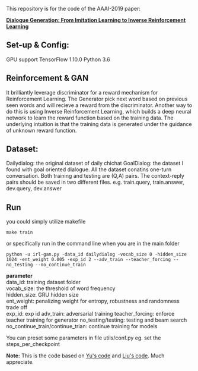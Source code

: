 This repository is for the code of the AAAI-2019 paper:

[**Dialogue Generation: From Imitation Learning to Inverse Reinforcement Learning**](https://arxiv.org/abs/1812.03509)

## Set-up & Config:
GPU support
TensorFlow 1.10.0  Python 3.6

## Reinforcement & GAN
It brilliantly leverage discriminator for a reward mechanism for Reinforcement Learning.
The Generator pick next word based on previous seen words and will recieve a reward from the discriminator. Another way to do this is using Inverse Reinforcement Learning, which builds a deep neural network to learn the reward function based on the training data. The underlying intuition is that the training data is generated under the guidance of unknown reward function.

## Dataset:
Dailydialog: the original dataset of daily chichat
GoalDialog: the dataset I found with goal oriented dialogue.
All the dataset conatins one-turn conversation. Both training and testing are (Q,A) pairs.
The context-reply pairs should be saved in two different files. e.g. train.query, train.answer, dev.query, dev.answer

## Run
you could simply utilize makefile
```
make train
```
or specifically run in the command line when you are in the main folder
```
python -u irl-gan.py -data_id dailydialog -vocab_size 0 -hidden_size 1024 -ent_weight 0.005 -exp_id 2 --adv_train --teacher_forcing --no_testing --no_continue_train
```
**parameter**  
data_id: training dataset folder  
vocab_size:  the threshold of word frequency  
hidden_size: GRU hidden size  
ent_weight: penalizing weight for entropy, robustness and randomness trade off  
exp_id:   exp id
adv_train:  adversarial training
teacher_forcing:  enforce teacher training for generator
no_testing/testing:  testing and beam search
no_continue_train/continue_trian: continue training for models

You can preset some parameters in file utils/conf.py eg. set the steps_per_checkpoint



**Note:** This is the code based on [Yu's code](https://github.com/LantaoYu/SeqGAN/blob/master/README.md) and [Liu's code](https://github.com/liuyuemaicha/Adversarial-Learning-for-Neural-Dialogue-Generation-in-Tensorflow). Much appreciate.
